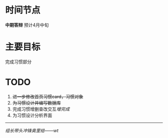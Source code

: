 # 时间节点

**中期答辩** 预计4月中旬

# 主要目标

完成习惯部分

# TODO

1. ~~进一步修改首页习惯card，习惯对象~~
2. ~~为习惯设计并编写数据库~~
3. 完成习惯增删查改交互*增完成*
4. 为习惯设计分析界面

---

*组长带头冲锋奥里给——wt*